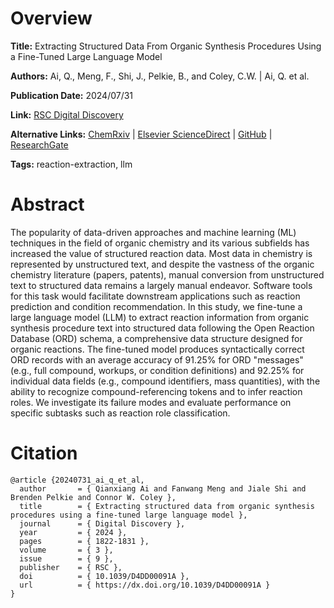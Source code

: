 # Overview
**Title:**
Extracting Structured Data From Organic Synthesis Procedures Using a Fine-Tuned Large Language Model

**Authors:**
Ai, Q., Meng, F., Shi, J., Pelkie, B., and Coley, C.W. |
Ai, Q. et al.

**Publication Date:**
2024/07/31

**Link:**
[RSC Digital Discovery](https://pubs.rsc.org/en/content/articlelanding/2024/dd/d4dd00091a)

**Alternative Links:**
[ChemRxiv](https://chemrxiv.org/engage/chemrxiv/article-details/661064e921291e5d1d2bc860) |
[Elsevier ScienceDirect](https://www.sciencedirect.com/org/science/article/pii/S2635098X2400144X) |
[GitHub](https://github.com/qai222/LLM_organic_synthesis) |
[ResearchGate](https://www.researchgate.net/publication/382769893_Extracting_structured_data_from_organic_synthesis_procedures_using_a_fine-tuned_large_language_model)

**Tags:**
reaction-extraction, llm


# Abstract
The popularity of data-driven approaches and machine learning (ML) techniques in the field of organic chemistry and its various subfields has increased the value of structured reaction data.
Most data in chemistry is represented by unstructured text, and despite the vastness of the organic chemistry literature (papers, patents), manual conversion from unstructured text to structured data remains a largely manual endeavor.
Software tools for this task would facilitate downstream applications such as reaction prediction and condition recommendation.
In this study, we fine-tune a large language model (LLM) to extract reaction information from organic synthesis procedure text into structured data following the Open Reaction Database (ORD) schema, a comprehensive data structure designed for organic reactions.
The fine-tuned model produces syntactically correct ORD records with an average accuracy of 91.25% for ORD "messages" (e.g., full compound, workups, or condition definitions) and 92.25% for individual data fields (e.g., compound identifiers, mass quantities), with the ability to recognize compound-referencing tokens and to infer reaction roles.
We investigate its failure modes and evaluate performance on specific subtasks such as reaction role classification.


# Citation
```
@article {20240731_ai_q_et_al,
  author       = { Qianxiang Ai and Fanwang Meng and Jiale Shi and Brenden Pelkie and Connor W. Coley },
  title        = { Extracting structured data from organic synthesis procedures using a fine-tuned large language model },
  journal      = { Digital Discovery },
  year         = { 2024 },
  pages        = { 1822-1831 },
  volume       = { 3 },
  issue        = { 9 },
  publisher    = { RSC },
  doi          = { 10.1039/D4DD00091A },
  url          = { https://dx.doi.org/10.1039/D4DD00091A }
}
```
